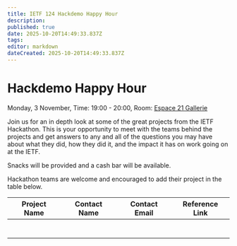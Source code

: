 ```yaml
---
title: IETF 124 Hackdemo Happy Hour
description: 
published: true
date: 2025-10-20T14:49:33.837Z
tags: 
editor: markdown
dateCreated: 2025-10-20T14:49:33.837Z
---
```


# Hackdemo Happy Hour
Monday, 3 November, Time: 19:00 - 20:00, Room: [Espace 21 Gallerie](https://datatracker.ietf.org/meeting/124/floor-plan?room=espace-21-gallerie)

Join us for an in depth look at some of the great projects from the IETF Hackathon. This is your opportunity to meet with the teams behind the projects and get answers to any and all of the questions you may have about what they did, how they did it, and the impact it has on work going on at the IETF. 

Snacks will be provided and a cash bar will be available.

Hackathon teams are welcome and encouraged to add their project in the table below.

| Project Name  |  Contact Name |  Contact Email |  Reference Link  |
|---|---|---|---|
|   |   |   |   |
|   |   |   |   |
|   |   |   |   |
|   |   |   |   |
|   |   |   |   |
|   |   |   |   |
|   |   |   |   |
